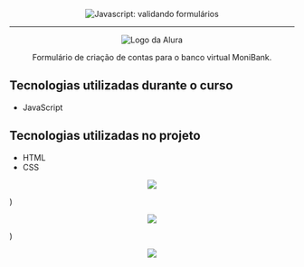 <p align="center"> <img src="https://imgur.com/mIBmcEL.png" alt="Javascript: validando formulários"> </p>

<hr>

<p align="center"> <img src="https://github.com/MonicaHillman/aluraplay-requisicoes/blob/main/img/logo.png#vitrinedev" alt="Logo da Alura"> </p>
<p align="center">Formulário de criação de contas para o banco virtual MoniBank.</p>

## Tecnologias utilizadas durante o curso
* JavaScript

## Tecnologias utilizadas no projeto
* HTML
* CSS

<p align="center"> <img src="https://github.com/AnaKercia1/MoniBank/assets/123599474/54ab720d-029c-440a-b5bb-93d5be7d16ca#vitrinedev"> </p>)
<p align="center"> <img src="https://github.com/AnaKercia1/MoniBank/assets/123599474/9b52c0dc-0d98-4154-9946-654681d2c655"> </p>)
<p align="center"> <img src="https://github.com/AnaKercia1/MoniBank/assets/123599474/36b93f93-3bd0-4b6c-825b-b29c13f2fb77"> </p>
